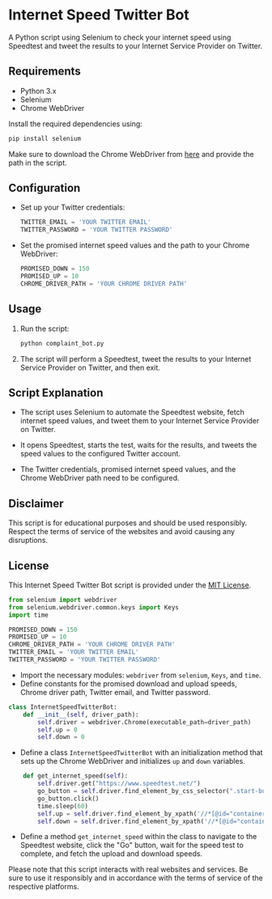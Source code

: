 
# Internet Speed Twitter Bot

A Python script using Selenium to check your internet speed using Speedtest and tweet the results to your Internet Service Provider on Twitter.

## Requirements

- Python 3.x
- Selenium
- Chrome WebDriver

Install the required dependencies using:

```bash
pip install selenium
```

Make sure to download the Chrome WebDriver from [here](https://sites.google.com/chromium.org/driver/) and provide the path in the script.

## Configuration

- Set up your Twitter credentials:
  ```python
  TWITTER_EMAIL = 'YOUR TWITTER EMAIL'
  TWITTER_PASSWORD = 'YOUR TWITTER PASSWORD'
  ```

- Set the promised internet speed values and the path to your Chrome WebDriver:
  ```python
  PROMISED_DOWN = 150
  PROMISED_UP = 10
  CHROME_DRIVER_PATH = 'YOUR CHROME DRIVER PATH'
  ```

## Usage

1. Run the script:
    ```bash
    python complaint_bot.py
    ```

2. The script will perform a Speedtest, tweet the results to your Internet Service Provider on Twitter, and then exit.

## Script Explanation

- The script uses Selenium to automate the Speedtest website, fetch internet speed values, and tweet them to your Internet Service Provider on Twitter.

- It opens Speedtest, starts the test, waits for the results, and tweets the speed values to the configured Twitter account.

- The Twitter credentials, promised internet speed values, and the Chrome WebDriver path need to be configured.

## Disclaimer

This script is for educational purposes and should be used responsibly. Respect the terms of service of the websites and avoid causing any disruptions.

## License

This Internet Speed Twitter Bot script is provided under the [MIT License](LICENSE).




```python
from selenium import webdriver
from selenium.webdriver.common.keys import Keys
import time

PROMISED_DOWN = 150
PROMISED_UP = 10
CHROME_DRIVER_PATH = 'YOUR CHROME DRIVER PATH'
TWITTER_EMAIL = 'YOUR TWITTER EMAIL'
TWITTER_PASSWORD = 'YOUR TWITTER PASSWORD'
```

- Import the necessary modules: `webdriver` from `selenium`, `Keys`, and `time`.
- Define constants for the promised download and upload speeds, Chrome driver path, Twitter email, and Twitter password.

```python
class InternetSpeedTwitterBot:
    def __init__(self, driver_path):
        self.driver = webdriver.Chrome(executable_path=driver_path)
        self.up = 0
        self.down = 0
```

- Define a class `InternetSpeedTwitterBot` with an initialization method that sets up the Chrome WebDriver and initializes `up` and `down` variables.

```python
    def get_internet_speed(self):
        self.driver.get("https://www.speedtest.net/")
        go_button = self.driver.find_element_by_css_selector(".start-button a")
        go_button.click()
        time.sleep(60)
        self.up = self.driver.find_element_by_xpath('//*[@id="container"]/div/div[3]/div/div/div/div[2]/div[3]/div[3]/div/div[3]/div/div/div[2]/div[1]/div[2]/div/div[2]/span').text
        self.down = self.driver.find_element_by_xpath('//*[@id="container"]/div/div[3]/div/div/div/div[2]/div[3]/div[3]/div/div[3]/div/div/div[2]/div[1]/div[3]/div/div[2]/span').text
```

- Define a method `get_internet_speed` within the class to navigate to the Speedtest website, click the "Go" button, wait for the speed test to complete, and fetch the upload and download speeds.



Please note that this script interacts with real websites and services. Be sure to use it responsibly and in accordance with the terms of service of the respective platforms.